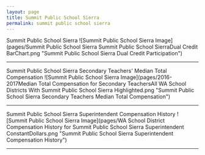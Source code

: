 ```yaml
---
layout: page
title: Summit Public School Sierra
permalink: summit public school sierra
---
```



Summit Public School Sierra
![Summit Public School Sierra Image](pages/Summit Public School Sierra Summit Public School SierraDual Credit BarChart.png "Summit Public School Sierra Dual Credit Participation")

___

Summit Public School Sierra Secondary Teachers' Median Total Compensation
![Summit Public School Sierra Image](pages/2016-2017Median Total Compensation for Secondary TeachersAll WA School Districts With Summit Public School Sierra Highlighted.png "Summit Public School Sierra Secondary Teachers Median Total Compensation")

___

Summit Public School Sierra Superintendent Compensation History
![Summit Public School Sierra Image](pages/WA School District Compensation History for Summit Public School Sierra Superintendent ConstantDollars.png "Summit Public School Sierra Superintendent Compensation History")

___

